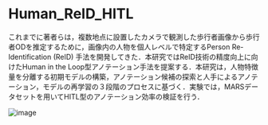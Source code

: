 # Human_ReID_HITL

これまでに著者らは，複数地点に設置したカメラで観測した歩行者画像から歩行者ODを推定するために，画像内の人物を個人レベルで特定するPerson Re-Identification (ReID) 手法を開発してきた．本研究ではReID技術の精度向上に向けたHuman in the Loop型アノテーション手法を提案する．本研究は，人物特徴量を分離する初期モデルの構築，アノテーション候補の探索と人手によるアノテーション，モデルの再学習の３段階のプロセスに基づく．実験では，MARSデータセットを用いてHITL型のアノテーション効率の検証を行う．

![image](https://github.com/user-attachments/assets/2da8fa5a-243a-4bf0-8cb8-a94b533cdac4)
